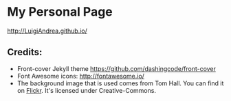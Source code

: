 # My Personal Page
http://LuigiAndrea.github.io/

## Credits:
* Front-cover Jekyll theme https://github.com/dashingcode/front-cover
* Font Awesome icons: http://fontawesome.io/
* The background image that is used comes from Tom Hall.
       You can find it on <a href="https://flic.kr/p/pqEPBb">Flickr</a>. It's licensed under Creative-Commons.